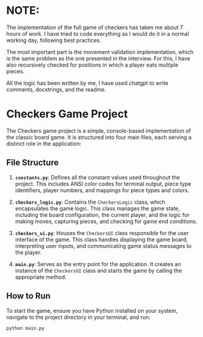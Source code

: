 
# NOTE:

The implementation of the full game of checkers has taken me about 7 hours of work. I have tried to code everything as I would do it in a normal working day, following best practices.

The most important part is the movement validation implementation, which is the same problem as the one presented in the interview. For this, I have also recursively checked for positions in which a player eats multiple pieces.

All the logic has been written by me, I have used chatgpt to write comments, docstrings, and the readme.

# Checkers Game Project

The Checkers game project is a simple, console-based implementation of the classic board game. It is structured into four main files, each serving a distinct role in the application:

## File Structure

1. **`constants.py`**: Defines all the constant values used throughout the project. This includes ANSI color codes for terminal output, piece type identifiers, player numbers, and mappings for piece types and colors.

2. **`checkers_logic.py`**: Contains the `CheckersLogic` class, which encapsulates the game logic. This class manages the game state, including the board configuration, the current player, and the logic for making moves, capturing pieces, and checking for game end conditions.

3. **`checkers_ui.py`**: Houses the `CheckersUI` class responsible for the user interface of the game. This class handles displaying the game board, interpreting user inputs, and communicating game status messages to the player.

4. **`main.py`**: Serves as the entry point for the application. It creates an instance of the `CheckersUI` class and starts the game by calling the appropriate method.

## How to Run

To start the game, ensure you have Python installed on your system, navigate to the project directory in your terminal, and run:

```bash
python main.py
